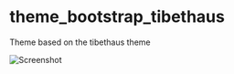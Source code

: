 # theme_bootstrap_tibethaus

Theme based on the tibethaus theme

![Screenshot](Meta/Screenshots/screenshot-01.png)
